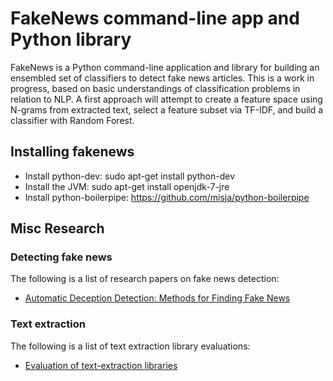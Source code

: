 # FakeNews command-line app and Python library

FakeNews is a Python command-line application and library for building an ensembled set of classifiers to detect
fake news articles. This is a work in progress, based on basic understandings of classification problems in relation
to NLP. A first approach will attempt to create a feature space using N-grams from extracted text, select a feature
subset via TF-IDF, and build a classifier with Random Forest.

## Installing fakenews

* Install python-dev: sudo apt-get install python-dev
* Install the JVM: sudo apt-get install openjdk-7-jre
* Install python-boilerpipe: https://github.com/misja/python-boilerpipe

## Misc Research

### Detecting fake news

The following is a list of research papers on fake news detection:
* [Automatic Deception Detection: Methods for Finding Fake News](http://onlinelibrary.wiley.com/doi/10.1002/pra2.2015.145052010082/pdf)

### Text extraction

The following is a list of text extraction library evaluations:
* [Evaluation of text-extraction libraries](https://www.diffbot.com/benefits/comparison/)
